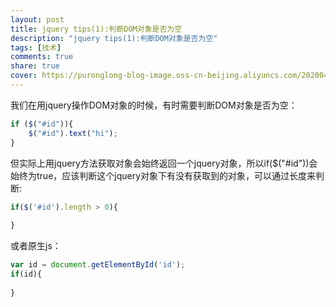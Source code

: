 ```yaml
---
layout: post
title: jquery tips(1):判断DOM对象是否为空
description: "jquery tips(1):判断DOM对象是否为空"
tags: [技术]
comments: true
share: true
cover: https://puronglong-blog-image.oss-cn-beijing.aliyuncs.com/20200420173533.png
---
```


我们在用jquery操作DOM对象的时候，有时需要判断DOM对象是否为空：

<!-- more -->

```js
if ($("#id")){ 
    $("#id").text("hi"); 
}
```

但实际上用jquery方法获取对象会始终返回一个jquery对象，所以if($("#id"))会始终为true，应该判断这个jquery对象下有没有获取到的对象，可以通过长度来判断:

```js
if($('#id').length > 0){
    
}
```

或者原生js：

```js
var id = document.getElementById('id');
if(id){
    
}
```

